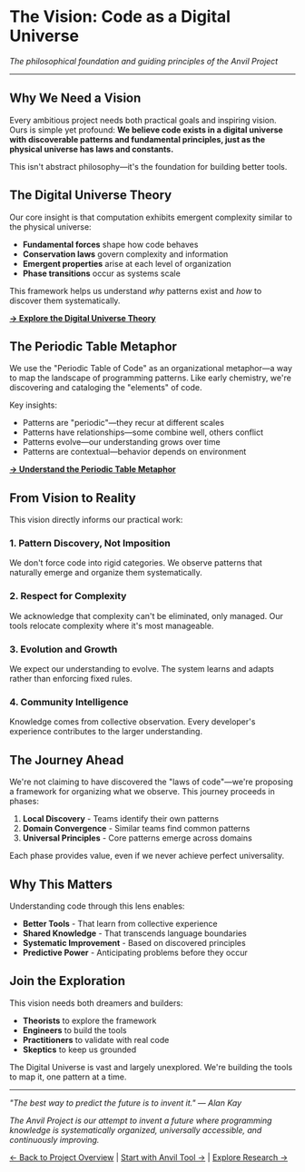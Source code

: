 # The Vision: Code as a Digital Universe

*The philosophical foundation and guiding principles of the Anvil Project*

---

## Why We Need a Vision

Every ambitious project needs both practical goals and inspiring vision. Ours is simple yet profound: **We believe code exists in a digital universe with discoverable patterns and fundamental principles, just as the physical universe has laws and constants.**

This isn't abstract philosophy—it's the foundation for building better tools.

## The Digital Universe Theory

Our core insight is that computation exhibits emergent complexity similar to the physical universe:

- **Fundamental forces** shape how code behaves
- **Conservation laws** govern complexity and information
- **Emergent properties** arise at each level of organization
- **Phase transitions** occur as systems scale

This framework helps us understand *why* patterns exist and *how* to discover them systematically.

[**→ Explore the Digital Universe Theory**](./digital-universe-theory.md)

## The Periodic Table Metaphor

We use the "Periodic Table of Code" as an organizational metaphor—a way to map the landscape of programming patterns. Like early chemistry, we're discovering and cataloging the "elements" of code.

Key insights:
- Patterns are "periodic"—they recur at different scales
- Patterns have relationships—some combine well, others conflict
- Patterns evolve—our understanding grows over time
- Patterns are contextual—behavior depends on environment

[**→ Understand the Periodic Table Metaphor**](./periodic-table-metaphor.md)

## From Vision to Reality

This vision directly informs our practical work:

### 1. Pattern Discovery, Not Imposition
We don't force code into rigid categories. We observe patterns that naturally emerge and organize them systematically.

### 2. Respect for Complexity
We acknowledge that complexity can't be eliminated, only managed. Our tools relocate complexity where it's most manageable.

### 3. Evolution and Growth
We expect our understanding to evolve. The system learns and adapts rather than enforcing fixed rules.

### 4. Community Intelligence
Knowledge comes from collective observation. Every developer's experience contributes to the larger understanding.

## The Journey Ahead

We're not claiming to have discovered the "laws of code"—we're proposing a framework for organizing what we observe. This journey proceeds in phases:

1. **Local Discovery** - Teams identify their own patterns
2. **Domain Convergence** - Similar teams find common patterns
3. **Universal Principles** - Core patterns emerge across domains

Each phase provides value, even if we never achieve perfect universality.

## Why This Matters

Understanding code through this lens enables:

- **Better Tools** - That learn from collective experience
- **Shared Knowledge** - That transcends language boundaries
- **Systematic Improvement** - Based on discovered principles
- **Predictive Power** - Anticipating problems before they occur

## Join the Exploration

This vision needs both dreamers and builders:

- **Theorists** to explore the framework
- **Engineers** to build the tools
- **Practitioners** to validate with real code
- **Skeptics** to keep us grounded

The Digital Universe is vast and largely unexplored. We're building the tools to map it, one pattern at a time.

---

*"The best way to predict the future is to invent it." — Alan Kay*

*The Anvil Project is our attempt to invent a future where programming knowledge is systematically organized, universally accessible, and continuously improving.*

[← Back to Project Overview](../README.md) | [Start with Anvil Tool →](../anvil/README.md) | [Explore Research →](../research/README.md)